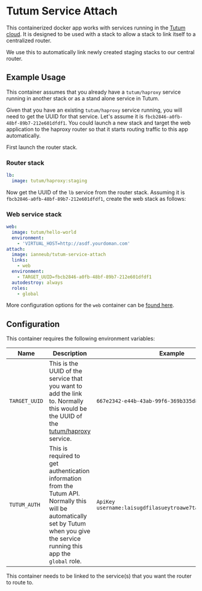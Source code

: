 # Tutum Service Attach

This containerized docker app works with services running in the [Tutum cloud](https://www.tutum.co/). It is designed to be used with a stack to allow a stack to link itself to a centralized router.

We use this to automatically link newly created staging stacks to our central router.

## Example Usage

This container assumes that you already have a `tutum/haproxy` service running in another stack or as a stand alone service in Tutum.

Given that you have an existing `tutum/haproxy` service running, you will need to get the UUID for that service. Let's assume it is `fbcb2846-a0fb-48bf-89b7-212e601dfdf1`. You could launch a new stack and target the web application to the haproxy router so that it starts routing traffic to this app automatically.

First launch the router stack.

### Router stack
```yaml
lb:
  image: tutum/haproxy:staging
```

Now get the UUID of the `lb` service from the router stack. Assuming it is `fbcb2846-a0fb-48bf-89b7-212e601dfdf1`, create the web stack as follows:

### Web service stack

```yaml
web:
  image: tutum/hello-world
  environment:
    - 'VIRTUAL_HOST=http://asdf.yourdoman.com'
attach:
  image: ianneub/tutum-service-attach
  links:
    - web
  environment:
    - TARGET_UUID=fbcb2846-a0fb-48bf-89b7-212e601dfdf1
  autodestroy: always
  roles:
    - global
```

More configuration options for the `web` container can be [found here](https://github.com/tutumcloud/haproxy/tree/staging).

## Configuration

This container requires the following environment variables:

|Name|Description|Example|
|----|-----------|-------|
|`TARGET_UUID`|This is the UUID of the service that you want to add the link to. Normally this would be the UUID of the [tutum/haproxy](https://github.com/tutumcloud/haproxy) service.|`667e2342-e44b-43ab-99f6-369b335d8aad`|
|`TUTUM_AUTH`|This is required to get authentication information from the Tutum API. Normally this will be automatically set by Tutum when you give the service running this app the `global` role.|`ApiKey username:laisugdfilasueytroawe7taooai7t3oaiwuy3o1`|

This container needs to be linked to the service(s) that you want the router to route to.
